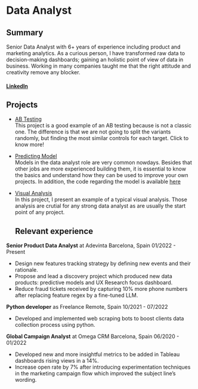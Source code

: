 # Data Analyst

## Summary
Senior Data Analyst with 6+ years of experience including product and marketing analytics. As a curious
person, I have transformed raw data to decision-making dashboards; gaining an holistic point of view of data
in business. Working in many companies taught me that the right attitude and creativity remove any blocker.

#### [LinkedIn]("https://www.linkedin.com/in/ramón-mariño-solís-490585131/")  

## Projects

- [AB Testing](https://github.com/RMarinoS/portfolio/blob/main/ab_test_round_roasted_matched_pairs.py)  
  This project is a good example of an AB testing because is not a classic one.
  The difference is that we are not going to split the variants randomly, but finding the most similar controls for each target. Click to know more!
- [Predicting Model](https://github.com/RMarinoS/portfolio/blob/main/Creditworthiness%20Project%20-%20Ram%C3%B3n%20Mari%C3%B1o%20Sol%C3%ADs.pdf)  
  Models in the data analyst role are very common nowdays. Besides that other jobs are more experienced building them, it is essential to know the basics and understand how they can be 
  used to improve your own projects. In addition, the code regarding the model is available [here](https://github.com/RMarinoS/portfolio/blob/main/loans_prediction_model.py)  
- [Visual Analysis](https://github.com/RMarinoS/portfolio/blob/main/go_bike_%20visual_analysis-presentation.ipynb)  
  In this project, I present an example of a typical visual analysis. Those analysis are crutial for any strong data analyst as are usually the start point of any project.  

  ## Relevant experience
**Senior Product Data Analyst** at Adevinta
  Barcelona, Spain 01/2022 - Present  
- Design new features tracking strategy by defining new events and their rationale.
- Propose and lead a discovery project which produced new data products: predictive models and UX Research focus dashboard.
- Reduce fraud tickets received by capturing 10% more phone numbers after replacing feature regex by a fine-tuned LLM.  
  
**Python developer** as Freelance
  Remote, Spain 10/2021 - 07/2022  
- Developed and implemented web scraping bots to boost clients data collection process using python.  
  
**Global Campaign Analyst** at Omega CRM
  Barcelona, Spain 06/2020 - 01/2022  
- Developed new and more insightful metrics to be added in Tableau dashboards rising views in a 14%.
- Increase open rate by 7% after introducing experimentation techniques in the marketing campaign flow which improved the subject line’s wording.

